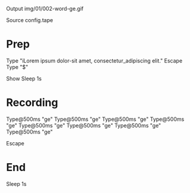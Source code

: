 Output img/01/002-word-ge.gif

Source config.tape
# Prep

Type "iLorem ipsum dolor-sit amet, consectetur_adipiscing elit."
Escape
Type "$"

Show
Sleep 1s
# Recording

Type@500ms "ge"
Type@500ms "ge"
Type@500ms "ge"
Type@500ms "ge"
Type@500ms "ge"
Type@500ms "ge"
Type@500ms "ge"
Type@500ms "ge"

Escape

# End
Sleep 1s
